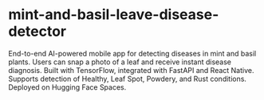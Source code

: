 # mint-and-basil-leave-disease-detector
End-to-end AI-powered mobile app for detecting diseases in mint and basil plants. Users can snap a photo of a leaf and receive instant disease diagnosis. Built with TensorFlow, integrated with FastAPI and React Native. Supports detection of Healthy, Leaf Spot, Powdery, and Rust conditions. Deployed on Hugging Face Spaces.
